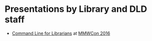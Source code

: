 
# Presentations by Library and DLD staff

+ [Command Line for Librarians](https://caltechlibrary.github.io/command-line-for-librarians/) at [MMWCon 2016](https://mmwcon.org/sessions/21)
